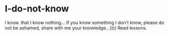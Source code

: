 # I-do-not-know
I know. that I know nothing...
If you know something I don't know, please do not be ashamed, share with me your knowledge...))))
Read lessons.
